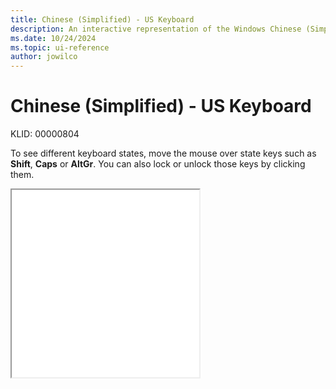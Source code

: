 ```yaml
---
title: Chinese (Simplified) - US Keyboard
description: An interactive representation of the Windows Chinese (Simplified) - US keyboard. To see different keyboard states, click or move the mouse over the state keys.
ms.date: 10/24/2024
ms.topic: ui-reference
author: jowilco
---
```


# Chinese (Simplified) - US Keyboard

KLID: 00000804

To see different keyboard states, move the mouse over state keys such as **Shift**, **Caps** or **AltGr**. You can also lock or unlock those keys by clicking them.

<iframe src="kbdus_2.html" height="300"></iframe>
